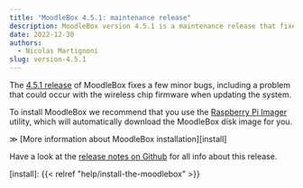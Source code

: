 ```yaml
---
title: "MoodleBox 4.5.1: maintenance release"
description: MoodleBox version 4.5.1 is a maintenance release that fixes some minor bugs.
date: 2022-12-30
authors:
  - Nicolas Martignoni
slug: version-4.5.1
---
```


The [4.5.1 release][release] of MoodleBox fixes a few minor bugs, including a problem that could occur with the wireless chip firmware when updating the system.

To install MoodleBox we recommend that you use the [Raspberry Pi Imager][rpi-imager] utility, which will automatically download the MoodleBox disk image for you.

&Gt; [More information about MoodleBox installation][install]

Have a look at the [release notes on Github][release] for all info about this release.

[release]: https://github.com/moodlebox/moodlebox/releases/tag/v4.5.1
[rpi-imager]: https://www.raspberrypi.com/software/
[install]: {{< relref "help/install-the-moodlebox" >}}

